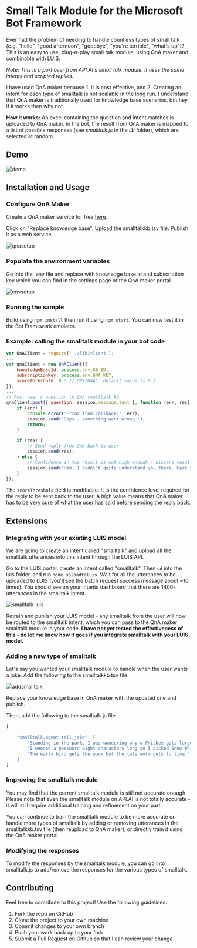 # Small Talk Module for the Microsoft Bot Framework #
Ever had the problem of needing to handle countless types of small talk (e.g. "hello", "good afternoon", "goodbye", "you're terrible", "what's up")? This is an easy to use, plug-n-play small talk module, using QnA maker and combinable with LUIS. 

*Note: This is a port over from API.AI's small talk module. It uses the same intents and scripted replies.*

I have used QnA maker because 1. It is cost effective, and 2. Creating an intent for each type of smalltalk is not scalable in the long run. I understand that QnA maker is traditionally used for knowledge base scenarios, but hey if it works then why not. 

**How it works:** An excel containing the question and intent matches is uploaded to QnA maker. In the bot, the result from QnA maker is mapped to a list of possible responses (see *smalltalk.js* in the *lib* folder), which are selected at random. 


## Demo ##

![demo](http://i.imgur.com/mxbqRfh.gif)


## Installation and Usage ##

### Configure QnA Maker
Create a QnA maker service for free [here](https://qnamaker.ai).

Click on "Replace knowledge base". Upload the smalltalkkb.tsv file. Publish it as a web service.

![qnasetup](http://i.imgur.com/2ABvOpS.gif)

### Populate the environment variables
Go into the .env file and replace with knowledge base id and subscription key which you can find in the settings page of the QnA maker portal.

![envsetup](http://i.imgur.com/GtzQZ9s.gif)

### Running the sample

Build using `npm install` then run it using `npm start`. You can now test it in the Bot Framework emulator.

### Example: calling the smalltalk module in your bot code 

```js
var QnAClient = require('../lib/client');
...
var qnaClient = new QnAClient({
    knowledgeBaseId: process.env.KB_ID,
    subscriptionKey: process.env.QNA_KEY,
    scoreThreshold: 0.5 // OPTIONAL: Default value is 0.2
});
...
// Post user's question to QnA smalltalk kb
qnaClient.post({ question: session.message.text }, function (err, res) {
    if (err) {
        console.error('Error from callback:', err);
        session.send('Oops - something went wrong.');
        return;
    }

    if (res) {
        // Send reply from QnA back to user
        session.send(res);
    } else {
        // Confidence in top result is not high enough - discard result
        session.send('Hmm, I didn\'t quite understand you there. Care to rephrase?')
    }
});
```

The `scoreThreshold` field is modifiable. It is the confidence level required for the reply to be sent back to the user. A high value means that QnA maker has to be very sure of what the user has said before sending the reply back.


## Extensions ##

### Integrating with your existing LUIS model

We are going to create an intent called "smalltalk" and upload all the smalltalk utterances into this intent through the LUIS API. 

Go to the LUIS portal, create an intent called "smalltalk". Then `cd` into the luis folder, and run `node uploadtoluis`. Wait for all the utterances to be uploaded to LUIS (you'll see the batch request success message about ~10 times). You should see on your intents dashboard that there are 1400+ utterances in the smalltalk intent. 

![smalltalk-luis](http://i.imgur.com/tZMQH3H.png)

Retrain and publish your LUIS model - any smalltalk from the user will now be routed to the smalltalk intent, which you can pass to the QnA maker smalltalk module in your code. **I have not yet tested the effectiveness of this - do let me know how it goes if you integrate smalltalk with your LUIS model.**

### Adding a new type of smalltalk

Let's say you wanted your smalltalk module to handle when the user wants a joke. Add the following to the smalltalkkb.tsv file:

![addsmalltalk](http://i.imgur.com/Shwnb9e.png)

Replace your knowledge base in QnA maker with the updated one and publish.

Then, add the following to the smalltalk.js file.

```js
[
    ...
    "smalltalk.agent.tell_joke": [
        "Standing in the park, I was wondering why a Frisbee gets larger the closer it gets. Then it hit me.",
        "I needed a password eight characters long so I picked Snow White and the Seven Dwarfs.",
        "The early bird gets the worm but the late worm gets to live."
    ]
]
```

### Improving the smalltalk module

You may find that the current smalltalk module is still not accurate enough. Please note that even the smalltalk module on API.AI is not totally accurate - it will still require additional training and refinement on your part.

You can continue to train the smalltalk module to be more accurate or handle more types of smalltalk by adding or removing utterances in the smalltalkkb.tsv file (then reupload to QnA maker), or directly train it using the QnA maker portal. 

### Modifying the responses

To modify the responses by the smalltalk module, you can go into smalltalk.js to add/remove the responses for the various types of smalltalk. 


## Contributing ##

Feel free to contribute to this project! Use the following guidelines:

1. Fork the repo on GitHub
2. Clone the project to your own machine
3. Commit changes to your own branch
4. Push your work back up to your fork
5. Submit a Pull Request on Github so that I can review your change


